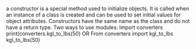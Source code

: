 a constructor is a special method used to initialize objects. It is called when an instance of a class is created and can be used to set initial values for object attributes. Constructors have the same name as the class and do not have a return type.
Two ways to use modules:
Import converters
print(converters.kgl_to_lbs(50)
OR
From converters import kgl_to_lbs
kgl_to_lbs(50)
